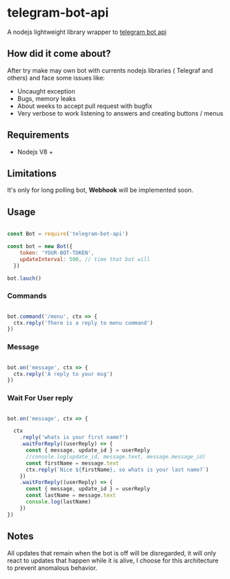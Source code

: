 # telegram-bot-api

A nodejs lightweight library wrapper to [telegram bot api](https://core.telegram.org/bots/api)


## How did it come about?

After try make may own bot with currents nodejs libraries ( Telegraf  and others)  and face some issues like:

- Uncaught exception
- Bugs,  memory leaks
- About weeks to accept pull request with bugfix
- Very verbose to work listening to answers and creating buttons / menus


## Requirements

- Nodejs V8 +

## Limitations
It's only for long polling bot, **Webhook** will be implemented soon.

## Usage

```javascript

const Bot = require('telegram-bot-api')

const bot = new Bot({
    token: 'YOUR-BOT-TOKEN',  
    updateInterval: 500, // time that bot will
  })

bot.lauch()

```

### Commands

```javascript

bot.command('/menu', ctx => {
  ctx.reply('There is a reply to menu command')
})

```

### Message

```javascript

bot.on('message', ctx => {
  ctx.reply('A reply to your msg')
})

```

### Wait For User reply

```javascript

bot.on('message', ctx => {

  ctx
    .reply('whats is your first name?')
    .waitForReply((userReply) => {
      const { message, update_id } = userReply
      //console.log(update_id, message.text, message.message_id)
      const firstName = message.text
      ctx.reply(`Nice ${firstName}, so whats is your last name?`)
    })
    .waitForReply((userReply) => {
      const { message, update_id } = userReply
      const lastName = message.text
      console.log(lastName)
    })
})

```


## Notes
All updates that remain when the bot is off will be disregarded, it will only react to updates that happen while it is alive, I choose for this architecture to prevent anomalous behavior.
